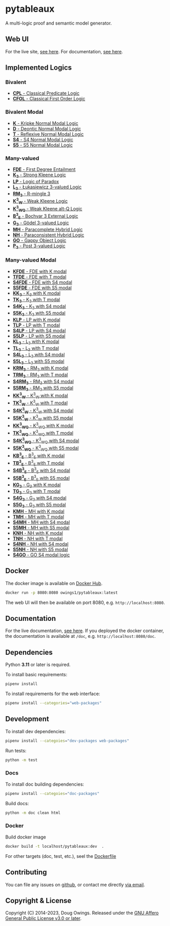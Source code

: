 # pytableaux

A multi-logic proof and semantic model generator.

## Web UI

For the live site, [see here][site]. For documentation, [see here][doc].

## Implemented Logics

<!-- [logics-begin] -->

### Bivalent

- [**CPL** - Classical Predicate Logic][CPL]
- [**CFOL** - Classical First Order Logic][CFOL]

### Bivalent Modal

- [**K** - Kripke Normal Modal Logic][K]
- [**D** - Deontic Normal Modal Logic][D]
- [**T** - Reflexive Normal Modal Logic][T]
- [**S4** - S4 Normal Modal Logic][S4]
- [**S5** - S5 Normal Modal Logic][S5]

### Many-valued

- [**FDE** - First Degree Entailment][FDE]
- [**K<sub>3</sub>** - Strong Kleene Logic][K3]
- [**LP** - Logic of Paradox][LP]
- [**L<sub>3</sub>** - Łukasiewicz 3-valued Logic][L3]
- [**RM<sub>3</sub>** - R-mingle 3][RM3]
- [**K<sup>3</sup><sub>W</sub>** - Weak Kleene Logic][K3W]
- [**K<sup>3</sup><sub>WQ</sub>** - Weak Kleene alt-Q Logic][K3WQ]
- [**B<sup>3</sup><sub>E</sub>** - Bochvar 3 External Logic][B3E]
- [**G<sub>3</sub>** - Gödel 3-valued Logic][G3]
- [**MH** - Paracomplete Hybrid Logic][MH]
- [**NH** - Paraconsistent Hybrid Logic][NH]
- [**GO** - Gappy Object Logic][GO]
- [**P<sub>3</sub>** - Post 3-valued Logic][P3]

### Many-valued Modal

- [**KFDE** - FDE with K modal][KFDE]
- [**TFDE** - FDE with T modal][TFDE]
- [**S4FDE** - FDE with S4 modal][S4FDE]
- [**S5FDE** - FDE with S5 modal][S5FDE]
- [**KK<sub>3</sub>** - K<sub>3</sub> with K modal][KK3]
- [**TK<sub>3</sub>** - K<sub>3</sub> with T modal][TK3]
- [**S4K<sub>3</sub>** - K<sub>3</sub> with S4 modal][S4K3]
- [**S5K<sub>3</sub>** - K<sub>3</sub> with S5 modal][S5K3]
- [**KLP** - LP with K modal][KLP]
- [**TLP** - LP with T modal][TLP]
- [**S4LP** - LP with S4 modal][S4LP]
- [**S5LP** - LP with S5 modal][S5LP]
- [**KL<sub>3</sub>** - L<sub>3</sub> with K modal][KL3]
- [**TL<sub>3</sub>** - L<sub>3</sub> with T modal][TL3]
- [**S4L<sub>3</sub>** - L<sub>3</sub> with S4 modal][S4L3]
- [**S5L<sub>3</sub>** - L<sub>3</sub> with S5 modal][S5L3]
- [**KRM<sub>3</sub>** - RM<sub>3</sub> with K modal][KRM3]
- [**TRM<sub>3</sub>** - RM<sub>3</sub> with T modal][TRM3]
- [**S4RM<sub>3</sub>** - RM<sub>3</sub> with S4 modal][S4RM3]
- [**S5RM<sub>3</sub>** - RM<sub>3</sub> with S5 modal][S5RM3]
- [**KK<sup>3</sup><sub>W</sub>** - K<sup>3</sup><sub>W</sub> with K modal][KK3W]
- [**TK<sup>3</sup><sub>W</sub>** - K<sup>3</sup><sub>W</sub> with T modal][TK3W]
- [**S4K<sup>3</sup><sub>W</sub>** - K<sup>3</sup><sub>W</sub> with S4 modal][S4K3W]
- [**S5K<sup>3</sup><sub>W</sub>** - K<sup>3</sup><sub>W</sub> with S5 modal][S5K3W]
- [**KK<sup>3</sup><sub>WQ</sub>** - K<sup>3</sup><sub>WQ</sub> with K modal][KK3WQ]
- [**TK<sup>3</sup><sub>WQ</sub>** - K<sup>3</sup><sub>WQ</sub> with T modal][TK3WQ]
- [**S4K<sup>3</sup><sub>WQ</sub>** - K<sup>3</sup><sub>WQ</sub> with S4 modal][S4K3WQ]
- [**S5K<sup>3</sup><sub>WQ</sub>** - K<sup>3</sup><sub>WQ</sub> with S5 modal][S5K3WQ]
- [**KB<sup>3</sup><sub>E</sub>** - B<sup>3</sup><sub>E</sub> with K modal][KB3E]
- [**TB<sup>3</sup><sub>E</sub>** - B<sup>3</sup><sub>E</sub> with T modal][TB3E]
- [**S4B<sup>3</sup><sub>E</sub>** - B<sup>3</sup><sub>E</sub> with S4 modal][S4B3E]
- [**S5B<sup>3</sup><sub>E</sub>** - B<sup>3</sup><sub>E</sub> with S5 modal][S5B3E]
- [**KG<sub>3</sub>** - G<sub>3</sub> with K modal][KG3]
- [**TG<sub>3</sub>** - G<sub>3</sub> with T modal][TG3]
- [**S4G<sub>3</sub>** - G<sub>3</sub> with S4 modal][S4G3]
- [**S5G<sub>3</sub>** - G<sub>3</sub> with S5 modal][S5G3]
- [**KMH** - MH with K modal][KMH]
- [**TMH** - MH with T modal][TMH]
- [**S4MH** - MH with S4 modal][S4MH]
- [**S5MH** - MH with S5 modal][S5MH]
- [**KNH** - NH with K modal][KNH]
- [**TNH** - NH with T modal][TNH]
- [**S4NH** - NH with S4 modal][S4NH]
- [**S5NH** - NH with S5 modal][S5NH]
- [**S4GO** - GO S4 modal logic][S4GO]

<!-- [logics-end] -->

## Docker

The docker image is available on [Docker Hub][dockerhub].

```bash
docker run -p 8080:8080 owings1/pytableaux:latest
```

The web UI will then be available on port 8080, e.g. `http://localhost:8080`.

## Documentation

For the live documentation, [see here][doc]. If you deployed the docker container,
the documentation is available at `/doc`, e.g. `http://localhost:8080/doc`.

## Dependencies

Python **3.11** or later is required.

To install basic requirements:

```bash
pipenv install
```

To install requirements for the web interface:

```bash
pipenv install --categories="web-packages"
```

## Development

To install dev dependencies:

```bash
pipenv install --categoies="dev-packages web-packages"
```

Run tests:

```bash
python -m test
```

<!-- optional: python-Levenshtein -->
### Docs

To install doc building dependencies:

```bash
pipenv install --categoies="doc-packages"
```

Build docs:

```bash
python -m doc clean html
```

### Docker

Build docker image

```bash
docker build -t localhost/pytableaux:dev  .
```

For other targets (doc, test, etc.), seel the [Dockerfile][dockerfile]

## Contributing

You can file any issues on [github][issues], or contact me directly [via email][mailto].

## Copyright & License

<!-- [copyright-begin] -->
Copyright (C) 2014-2023, Doug Owings. Released under the [GNU Affero General Public License v3.0 or later][license].
<!-- [copyright-end] -->

[dockerhub]: https://hub.docker.com/r/owings1/pytableaux/
[dockerfile]: Dockerfile

<!-- [refs-begin] -->
[site]: https://logic.dougowings.net
[doc]: https://logic.dougowings.net/doc
[license]: https://www.gnu.org/licenses/agpl-3.0.en.html
[issues]: https://github.com/owings1/pytableaux/issues
[mailto]: mailto:doug@dougowings.net
[CPL]: https://logic.dougowings.net/doc/logics/cpl.html
[CFOL]: https://logic.dougowings.net/doc/logics/cfol.html
[K]: https://logic.dougowings.net/doc/logics/k.html
[D]: https://logic.dougowings.net/doc/logics/d.html
[T]: https://logic.dougowings.net/doc/logics/t.html
[S4]: https://logic.dougowings.net/doc/logics/s4.html
[S5]: https://logic.dougowings.net/doc/logics/s5.html
[FDE]: https://logic.dougowings.net/doc/logics/fde.html
[K3]: https://logic.dougowings.net/doc/logics/k3.html
[LP]: https://logic.dougowings.net/doc/logics/lp.html
[L3]: https://logic.dougowings.net/doc/logics/l3.html
[RM3]: https://logic.dougowings.net/doc/logics/rm3.html
[K3W]: https://logic.dougowings.net/doc/logics/k3w.html
[K3WQ]: https://logic.dougowings.net/doc/logics/k3wq.html
[B3E]: https://logic.dougowings.net/doc/logics/b3e.html
[G3]: https://logic.dougowings.net/doc/logics/g3.html
[MH]: https://logic.dougowings.net/doc/logics/mh.html
[NH]: https://logic.dougowings.net/doc/logics/nh.html
[GO]: https://logic.dougowings.net/doc/logics/go.html
[P3]: https://logic.dougowings.net/doc/logics/p3.html
[KFDE]: https://logic.dougowings.net/doc/logics/kfde.html
[TFDE]: https://logic.dougowings.net/doc/logics/tfde.html
[S4FDE]: https://logic.dougowings.net/doc/logics/s4fde.html
[S5FDE]: https://logic.dougowings.net/doc/logics/s5fde.html
[KK3]: https://logic.dougowings.net/doc/logics/kk3.html
[TK3]: https://logic.dougowings.net/doc/logics/tk3.html
[S4K3]: https://logic.dougowings.net/doc/logics/s4k3.html
[S5K3]: https://logic.dougowings.net/doc/logics/s5k3.html
[KLP]: https://logic.dougowings.net/doc/logics/klp.html
[TLP]: https://logic.dougowings.net/doc/logics/tlp.html
[S4LP]: https://logic.dougowings.net/doc/logics/s4lp.html
[S5LP]: https://logic.dougowings.net/doc/logics/s5lp.html
[KL3]: https://logic.dougowings.net/doc/logics/kl3.html
[TL3]: https://logic.dougowings.net/doc/logics/tl3.html
[S4L3]: https://logic.dougowings.net/doc/logics/s4l3.html
[S5L3]: https://logic.dougowings.net/doc/logics/s5l3.html
[KRM3]: https://logic.dougowings.net/doc/logics/krm3.html
[TRM3]: https://logic.dougowings.net/doc/logics/trm3.html
[S4RM3]: https://logic.dougowings.net/doc/logics/s4rm3.html
[S5RM3]: https://logic.dougowings.net/doc/logics/s5rm3.html
[KK3W]: https://logic.dougowings.net/doc/logics/kk3w.html
[TK3W]: https://logic.dougowings.net/doc/logics/tk3w.html
[S4K3W]: https://logic.dougowings.net/doc/logics/s4k3w.html
[S5K3W]: https://logic.dougowings.net/doc/logics/s5k3w.html
[KK3WQ]: https://logic.dougowings.net/doc/logics/kk3wq.html
[TK3WQ]: https://logic.dougowings.net/doc/logics/tk3wq.html
[S4K3WQ]: https://logic.dougowings.net/doc/logics/s4k3wq.html
[S5K3WQ]: https://logic.dougowings.net/doc/logics/s5k3wq.html
[KB3E]: https://logic.dougowings.net/doc/logics/kb3e.html
[TB3E]: https://logic.dougowings.net/doc/logics/tb3e.html
[S4B3E]: https://logic.dougowings.net/doc/logics/s4b3e.html
[S5B3E]: https://logic.dougowings.net/doc/logics/s5b3e.html
[KG3]: https://logic.dougowings.net/doc/logics/kg3.html
[TG3]: https://logic.dougowings.net/doc/logics/tg3.html
[S4G3]: https://logic.dougowings.net/doc/logics/s4g3.html
[S5G3]: https://logic.dougowings.net/doc/logics/s5g3.html
[KMH]: https://logic.dougowings.net/doc/logics/kmh.html
[TMH]: https://logic.dougowings.net/doc/logics/tmh.html
[S4MH]: https://logic.dougowings.net/doc/logics/s4mh.html
[S5MH]: https://logic.dougowings.net/doc/logics/s5mh.html
[KNH]: https://logic.dougowings.net/doc/logics/knh.html
[TNH]: https://logic.dougowings.net/doc/logics/tnh.html
[S4NH]: https://logic.dougowings.net/doc/logics/s4nh.html
[S5NH]: https://logic.dougowings.net/doc/logics/s5nh.html
[S4GO]: https://logic.dougowings.net/doc/logics/s4go.html
<!-- [refs-end] -->